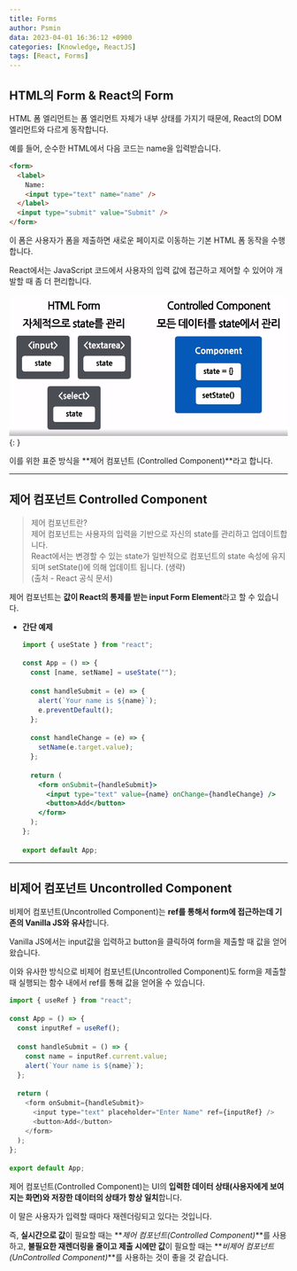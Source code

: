 ```yaml
---
title: Forms
author: Psmin
data: 2023-04-01 16:36:12 +0900
categories: [Knowledge, ReactJS]
tags: [React, Forms]
---
```


## HTML의 Form & React의 Form

HTML 폼 엘리먼트는 폼 엘리먼트 자체가 내부 상태를 가지기 때문에, React의 DOM 엘리먼트와 다르게 동작합니다.

예를 들어, 순수한 HTML에서 다음 코드는 name을 입력받습니다.

```html
<form>
  <label>
    Name:
    <input type="text" name="name" />
  </label>
  <input type="submit" value="Submit" />
</form>
```

이 폼은 사용자가 폼을 제출하면 새로운 페이지로 이동하는 기본 HTML 폼 동작을 수행합니다.

React에서는 JavaScript 코드에서 사용자의 입력 값에 접근하고 제어할 수 있어야 개발할 때 좀 더 편리합니다.

![Controlled-Component](/assets/img/controlled-component.png){: }

이를 위한 표준 방식을 **제어 컴포넌트 (Controlled Component)**라고 합니다.

---

## 제어 컴포넌트 Controlled Component

> 제어 컴포넌트란?  
> 제어 컴포넌트는 사용자의 입력을 기반으로 자신의 state를 관리하고 업데이트합니다.  
> React에서는 변경할 수 있는 state가 일반적으로 컴포넌트의 state 속성에 유지되며 setState()에 의해 업데이트 됩니다. (생략)  
> (출처 - React 공식 문서)

제어 컴포넌트는 **값이 React의 통제를 받는 input Form Element**라고 할 수 있습니다.

- **간단 예제**

  ```jsx
  import { useState } from "react";

  const App = () => {
    const [name, setName] = useState("");

    const handleSubmit = (e) => {
      alert(`Your name is ${name}`);
      e.preventDefault();
    };

    const handleChange = (e) => {
      setName(e.target.value);
    };

    return (
      <form onSubmit={handleSubmit}>
        <input type="text" value={name} onChange={handleChange} />
        <button>Add</button>
      </form>
    );
  };

  export default App;
  ```

---

## 비제어 컴포넌트 Uncontrolled Component

비제어 컴포넌트(Uncontrolled Component)는 **ref를 통해서 form에 접근하는데 기존의 Vanilla JS와 유사**합니다.

Vanilla JS에서는 input값을 입력하고 button을 클릭하여 form을 제출할 때 값을 얻어왔습니다.

이와 유사한 방식으로 비제어 컴포넌트(Uncontrolled Component)도 form을 제출할 때 실행되는 함수 내에서 ref를 통해 값을 얻어올 수 있습니다.

```js
import { useRef } from "react";

const App = () => {
  const inputRef = useRef();

  const handleSubmit = () => {
    const name = inputRef.current.value;
    alert(`Your name is ${name}`);
  };

  return (
    <form onSubmit={handleSubmit}>
      <input type="text" placeholder="Enter Name" ref={inputRef} />
      <button>Add</button>
    </form>
  );
};

export default App;
```

제어 컴포넌트(Controlled Component)는 UI의 **입력한 데이터 상태(사용자에게 보여지는 화면)와 저장한 데이터의 상태가 항상 일치**합니다.

이 말은 사용자가 입력할 때마다 재렌더링되고 있다는 것입니다.

즉, **실시간으로 값**이 필요할 때는 **_제어 컴포넌트(Controlled Component)_**를 사용하고, **불필요한 재렌더링을 줄이고 제출 시에만 값**이 필요할 때는 **_비제어 컴포넌트(UnControlled Component)_**를 사용하는 것이 좋을 것 같습니다.

